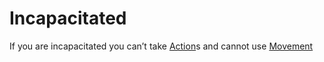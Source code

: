 # Incapacitated

If you are incapacitated you can’t take [Action](Action.md)s and cannot use [Movement](Movement.md)